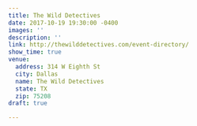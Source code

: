 ```yaml
---
title: The Wild Detectives
date: 2017-10-19 19:30:00 -0400
images: ''
description: ''
link: http://thewilddetectives.com/event-directory/
show_time: true
venue:
  address: 314 W Eighth St
  city: Dallas
  name: The Wild Detectives
  state: TX
  zip: 75208
draft: true

---
```

